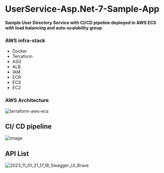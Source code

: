 # UserService-Asp.Net-7-Sample-App
**Sample User Directory Service with CI/CD pipeline deployed in AWS ECS with load balancing and auto-scalability group**

### AWS infra-stack 
- Docker
- Terraform
- ASG
- ALB
- IAM
- ECR
- ECS
- EC2

### AWS Architecture 
![terraform-aws-ecs](https://github.com/philipdaquin/UserService-Asp.Net-7-Sample-App/assets/85416532/1ae930f8-5015-4566-ab17-99ab2d9d0303)

## CI/ CD pipeline
![image](https://github.com/philipdaquin/UserService-Asp.Net-7-Sample-App/assets/85416532/1af96934-5011-48ea-9e82-ff2977b29b5c)


## API List
![2023_11_01_21_17_18_Swagger_UI_Brave](https://github.com/philipdaquin/UserService-Asp.Net-7-Sample-App/assets/85416532/7169b9c9-c2d9-48ab-bd1e-5be19f4fc7d4)
